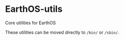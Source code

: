 # EarthOS-utils
Core utilities for EarthOS

These utilities can be moved directly to `/bin/` or `/sbin/`.
